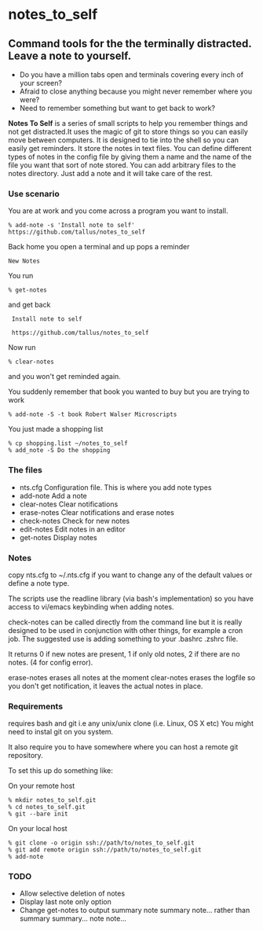 notes_to_self
=============

Command tools for the the terminally distracted. Leave a note to yourself.
--------------------------------------------------------------------------

* Do you have a million tabs open and terminals covering every inch of your screen?
* Afraid to close anything because you might never remember where you were?
* Need to remember something but want to get back to work?


**Notes To Self** is a series of small scripts to help you remember things and not get distracted.It uses the magic of git to store things so you can easily move between computers. It is designed to tie into the shell so you can easily get reminders. It store the notes in text files. You can define different types of notes in the config file by giving them  a name and the name of the file you want that sort of note stored. You can add arbitrary files to the notes directory. Just add a note and it will take care of the rest.

### Use scenario

You are at work and you come across a program you want to install.

    % add-note -s 'Install note to self'  https://github.com/tallus/notes_to_self

Back home you open a terminal and up pops a reminder

    New Notes

You run 

    % get-notes

and get back

     Install note to self

     https://github.com/tallus/notes_to_self

Now run

    % clear-notes

and you won't get reminded again.

You suddenly remember that book you wanted to buy but you are trying to work

    % add-note -S -t book Robert Walser Microscripts

You just made a shopping list
    
    % cp shopping.list ~/notes_to_self
    % add_note -S Do the shopping

### The files

*   nts.cfg      Configuration file. This is where you add note types
*   add-note     Add a note
*   clear-notes  Clear notifications
*   erase-notes   Clear notifications and erase notes
*   check-notes   Check for new notes
*   edit-notes   Edit notes in an editor
*   get-notes   Display notes

### Notes

copy nts.cfg to ~/.nts.cfg if you want to change any of the default values or define a note type.

The scripts use the readline library (via bash's implementation) so you have access to vi/emacs keybinding when adding notes.

check-notes can be called directly from the command line but it is really designed to be used in conjunction with other things, for example a cron job. The suggested use is adding something to your .bashrc .zshrc file. 

It returns 0 if new notes are present, 1 if only old notes, 2 if there are no notes. (4 for config error).

erase-notes erases all notes at the moment
clear-notes erases the logfile so you don't get notification, it leaves the actual notes in place.

### Requirements

requires bash and git i.e any unix/unix clone (i.e. Linux, OS X etc) You might need to instal git on you system.

It also require you to have somewhere where you can host a remote git repository.

To set this up do something like:

On your remote host

    % mkdir notes_to_self.git
    % cd notes_to_self.git
    % git --bare init

On your local host

    % git clone -o origin ssh://path/to/notes_to_self.git
    % git add remote origin ssh://path/to/notes_to_self.git
    % add-note

### TODO
* Allow selective deletion of notes
* Display last note only option
* Change get-notes to output summary note summary note... rather than summary summary... note note...

